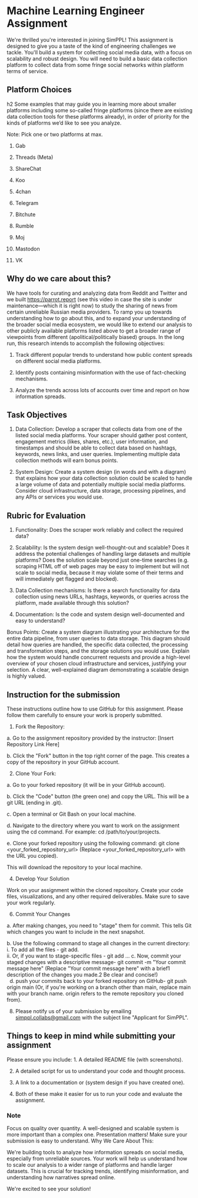 <h1>Machine Learning Engineer Assignment</h1>

We're thrilled you're interested in joining SimPPL! This assignment is designed to give you a taste of the kind of engineering challenges we tackle.  You'll build a system for collecting social media data, with a focus on scalability and robust design. You will need to build a basic data collection platform to collect data from some fringe social networks within platform terms of service. 

<h2>Platform Choices </h2>h2
Some examples that may guide you in learning more about smaller platforms including some so-called fringe platforms (since there are existing data collection tools for these platforms already), in order of priority for the kinds of platforms we’d like to see you analyze. 

Note: Pick one or two platforms at max.

1. Gab

2. Threads (Meta)

3. ShareChat

4. Koo

5. 4chan

6. Telegram

7. Bitchute

8. Rumble

9. Moj

10. Mastodon

11. VK

<h2>Why do we care about this? </h2>

We have tools for curating and analyzing data from Reddit and Twitter and we built https://parrot.report (see this video in case the site is under maintenance—which it is right now) to study the sharing of news from certain unreliable Russian media providers. To ramp you up towards understanding how to go about this, and to expand your understanding of the broader social media ecosystem, we would like to extend our analysis to other publicly available platforms listed above to get a broader range of viewpoints from different (apolitical/politically biased) groups. In the long run, this research intends to accomplish the following objectives:

1. Track different popular trends to understand how public content spreads on different social media platforms.
   
2. Identify posts containing misinformation with the use of fact-checking mechanisms.
   
3. Analyze the trends across lots of accounts over time and report on how information spreads.

<h2>Task Objectives</h2>

1. Data Collection: Develop a scraper that collects data from one of the listed social media platforms.  Your scraper should gather post content, engagement metrics (likes, shares, etc.), user information, and timestamps and should be able to collect data based on hashtags, keywords, news links, and user queries. Implementing multiple data collection methods will earn bonus points.
   
2. System Design: Create a system design (in words and with a diagram) that explains how your data collection solution could be scaled to handle a large volume of data and potentially multiple social media platforms. Consider cloud infrastructure, data storage, processing pipelines, and any APIs or services you would use.


<h2>Rubric for Evaluation</h2>

1. Functionality: Does the scraper work reliably and collect the required data?

2. Scalability: Is the system design well-thought-out and scalable? Does it address the potential challenges of handling large datasets and multiple platforms? Does the solution scale beyond just one-time searches (e.g. scraping HTML off of web pages may be easy to implement but will not scale to social media, because it may violate some of their terms and will immediately get flagged and blocked).
   
3. Data Collection mechanisms: Is there a search functionality for data collection using news URLs, hashtags, keywords, or queries across the platform, made available through this solution?

4. Documentation: Is the code and system design well-documented and easy to understand?

Bonus Points: Create a system diagram illustrating your architecture for the entire data pipeline, from user queries to data storage.  This diagram should detail how queries are handled, the specific data collected, the processing and transformation steps, and the storage solutions you would use.  Explain how the system would handle concurrent requests and provide a high-level overview of your chosen cloud infrastructure and services, justifying your selection.  A clear, well-explained diagram demonstrating a scalable design is highly valued.

<h2>Instruction for the submission</h2>
These instructions outline how to use GitHub for this assignment.  Please follow them carefully to ensure your work is properly submitted.

1. Fork the Repository:
   
  a. Go to the assignment repository provided by the instructor: [Insert Repository Link Here] 
  
  b. Click the "Fork" button in the top right corner of the page. This creates a copy of the repository in your GitHub account. 
  
2. Clone Your Fork:
   
  a. Go to your forked repository (it will be in your GitHub account).
  
  b. Click the "Code" button (the green one) and copy the URL. This will be a git URL (ending in .git).
  
  c. Open a terminal or Git Bash on your local machine.
  
  d. Navigate to the directory where you want to work on the assignment using the cd command. For example: cd /path/to/your/projects.
  
  e. Clone your forked repository using the following command: git clone <your_forked_repository_url> (Replace <your_forked_repository_url> with the URL you copied).
  
This will download the repository to your local machine.

4. Develop Your Solution

Work on your assignment within the cloned repository. Create your code files, visualizations, and any other required deliverables. Make sure to save your work regularly.

6. Commit Your Changes
   
  a. After making changes, you need to "stage" them for commit. This tells Git which changes you want to include in the next snapshot.
  
  b. Use the following command to stage all changes in the current directory: 
    i. To add all the files - git add. <br>
    ii. Or, if you want to stage-specific files - git add <file1> <file2> ...
  c. Now, commit your staged changes with a descriptive message- git commit -m "Your commit message here" (Replace "Your commit message here" with a brief1 description of the changes you made.2 Be clear and concise!)  <br>  
  d. push your commits back to your forked repository on GitHub- git push origin main (Or, if you're working on a branch other than main, replace main with your branch name. origin refers to the remote repository you cloned from). 
  
8. Please notify us of your submission by emailing simppl.collabs@gmail.com with the subject line "Applicant for SimPPL".

<h2>Things to keep in mind while submitting your assignment</h2>
Please ensure you include:
1. A detailed README file (with screenshots).

2. A detailed script for us to understand your code and thought process. 

3. A link to a documentation or (system design if you have created one). 

4. Both of these make it easier for us to run your code and evaluate the assignment.

<h3>Note</h3>

Focus on quality over quantity. A well-designed and scalable system is more important than a complex one.
Presentation matters! Make sure your submission is easy to understand.
Why We Care About This:

We're building tools to analyze how information spreads on social media, especially from unreliable sources. Your work will help us understand how to scale our analysis to a wider range of platforms and handle larger datasets. This is crucial for tracking trends, identifying misinformation, and understanding how narratives spread online.

We're excited to see your solution!

